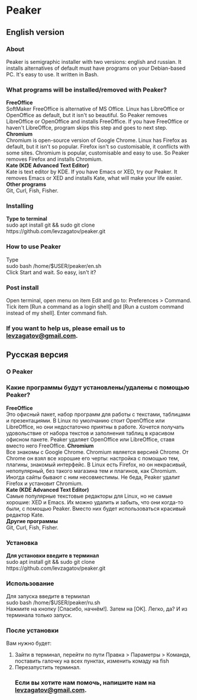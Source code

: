 <h1>Peaker</h1>
<h2>English version</h2>
<h3>About</h3>
Peaker is semigraphic installer with two versions: english and russian. It installs alternatives of default must have programs on your Debian-based PC. It's easy to use. It written in Bash.
<h3>What programs will be installed/removed with Peaker?</h3>
<b> FreeOffice </b><br>
SoftMaker FreeOffice is alternative of MS Office. Linux has LibreOffice or OpenOffice as default, but it isn't so beautiful. So Peaker removes LibreOffice or OpenOffice and installs FreeOffice. If you have FreeOffice or haven't LibreOffce, program skips this step and goes to next step.
<br><b>Chromium</b><br>
Chromium is open-source version of Google Chrome. Linux has Firefox as default, but it isn't so popular. Firefox isn't so customisable, it conflicts with some sites. Chromium is popular, customisable and easy to use. So Peaker removes Firefox and installs Chromium.
<br><b>Kate (KDE Advanced Text Editor)</b><br>
Kate is text editor by KDE. If you have Emacs or XED, try our Peaker. It removes Emacs or XED and installs Kate, what will make your life easier.
<br><b>Other programs</b><br>
Git, Curl, Fish, Fisher.
<h3>Installing</h3>
<b>Type to terminal</b> <br>
sudo apt install git && sudo git clone <a>https://github.com/levzagatov/peaker.git</a>
<h3>How to use Peaker</h3>
Type<br>
sudo bash /home/$USER/peaker/en.sh<br>
Click Start and wait. So easy, isn't it?
<h3>Post install</h3>
Open terminal, open menu on item Edit and go to: Preferences > Command. Tick item [Run a command as a login shell] and [Run a custom command instead of my shell]. Enter command fish.
<h3>If you want to help us, please email us to <a href="mailto:levzagatov@gmail.com" title="my email">levzagatov@gmail.com</a>.</h3>
<h2>Русская версия</h2>
<h3>О Peaker</h3>
<h3>Какие программы будут установлены/удалены с помощью Peaker?</h3>
<b> FreeOffice</b><br>
Это офисный пакет, набор программ для работы с текстами, таблицами и презентациями. В Linux по умолчанию стоит OpenOffice или LibreOffice, но они недостаточно приятны в работе. Хочется получать удовольствие от набора текстов и заполнения таблиц в красивом офисном пакете. Peaker удаляет OpenOffice или LibreOffice, ставя вместо него FreeOffice.
<b>Chromium</b><br>
Все знакомы с Google Chrome. Chromium является версией Chrome. От Chrome он взял все хорошие его черты: настройка с помощью тем, плагины, знакомый интерфейс. В Linux есть Firefox, но он некрасивый, непопулярный, без такого магазина тем и плагинов, как Chromium. Иногда сайты бывают с ним несовместимы. Не беда, Peaker удалит Firefox и установит Chromium.
<br><b>Kate (KDE Advanced Text Editor)</b><br>
Самые популярные текстовые редакторы для Linux, но не самые хорошие: XED и Emacs. Их можно удалить и забыть, что они когда-то были, с помощью Peaker. Вместо них будет использоваться красивый редактор Kate.
<br><b>Другие программы</b><br>
Git, Curl, Fish, Fisher.
<h3>Установка</h3>
<b>Для установки введите в терминал</b> <br>
sudo apt install git && sudo git clone <a>https://github.com/levzagatov/peaker.git</a>
<h3>Использование</h3>
Для запуска введите в термилал<br>
sudo bash /home/$USER/peaker/ru.sh<br>
Нажмите на кнопку [Спасибо, начнём!]. Затем на [OK]. Легко, да? И из терминала только запуск.
<h3>После установки</h3>
  Вам нужно будет:
  <ol><li>Зайти в терминал, перейти по пути Правка > Параметры > Команда, поставить галочку на всех пунктах, изменить комаду на fish</li>
    <li>Перезапустить терминал.</li>
<h3>Если вы хотите нам помочь, напишите нам на <a href="mailto:levzagatov@gmail.com" title="мой email">levzagatov@gmail.com</a>.</h3>
